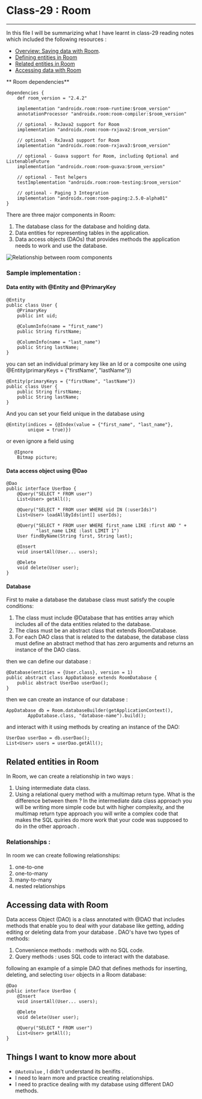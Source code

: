 # Class-29 : Room
***

In this file I will be summarizing what I have learnt in class-29 reading notes which included the following resources :
- [Overview: Saving data with Room](https://developer.android.com/training/data-storage/room).
- [Defining entities in Room](https://developer.android.com/training/data-storage/room/defining-data)
- [Related entities in Room](https://developer.android.com/training/data-storage/room/relationships)
- [Accessing data with Room](https://developer.android.com/training/data-storage/room/accessing-data#java)


** Room dependencies**
````
dependencies {
    def room_version = "2.4.2"

    implementation "androidx.room:room-runtime:$room_version"
    annotationProcessor "androidx.room:room-compiler:$room_version"

    // optional - RxJava2 support for Room
    implementation "androidx.room:room-rxjava2:$room_version"

    // optional - RxJava3 support for Room
    implementation "androidx.room:room-rxjava3:$room_version"

    // optional - Guava support for Room, including Optional and ListenableFuture
    implementation "androidx.room:room-guava:$room_version"

    // optional - Test helpers
    testImplementation "androidx.room:room-testing:$room_version"

    // optional - Paging 3 Integration
    implementation "androidx.room:room-paging:2.5.0-alpha01"
}
````
There are three major components in Room:
1. The database class for the database and holding data.
2. Data entities for representing tables in the application.
3. Data access objects (DAOs) that provides methods the application needs to work and use the database.

![Relationship between room components ](https://developer.android.com/images/training/data-storage/room_architecture.png)

### Sample implementation :
#### Data entity with @Entity and @PrimaryKey
````
@Entity
public class User {
    @PrimaryKey
    public int uid;

    @ColumnInfo(name = "first_name")
    public String firstName;

    @ColumnInfo(name = "last_name")
    public String lastName;
}
````
you can set an individual primary key like an Id or a composite one using @Entity(primaryKeys = {"firstName", "lastName"})
````
@Entity(primaryKeys = {"firstName", "lastName"})
public class User {
    public String firstName;
    public String lastName;
}
````
And you can set your field unique in the database using 
````
@Entity(indices = {@Index(value = {"first_name", "last_name"},
        unique = true)})
````
or even ignore a field using 
````
   @Ignore
    Bitmap picture;
````
#### Data access object using @Dao
````
@Dao
public interface UserDao {
    @Query("SELECT * FROM user")
    List<User> getAll();

    @Query("SELECT * FROM user WHERE uid IN (:userIds)")
    List<User> loadAllByIds(int[] userIds);

    @Query("SELECT * FROM user WHERE first_name LIKE :first AND " +
           "last_name LIKE :last LIMIT 1")
    User findByName(String first, String last);

    @Insert
    void insertAll(User... users);

    @Delete
    void delete(User user);
}
````

#### Database
First to make a database the database class must satisfy the couple conditions:
1. The class must include @Database that has entities array which includes all of the data entities related to the database.
2. The class must be an abstract class that extends RoomDatabase.
3. For each DAO class that is related to the database, the database class must define an abstract method that has zero arguments and returns an instance of the DAO class.

then we can define our database :
````
@Database(entities = {User.class}, version = 1)
public abstract class AppDatabase extends RoomDatabase {
    public abstract UserDao userDao();
}
````
then we can create an instance of our database :
````
AppDatabase db = Room.databaseBuilder(getApplicationContext(),
        AppDatabase.class, "database-name").build();
````
and interact with it using methods by creating an instance of the DAO:
````
UserDao userDao = db.userDao();
List<User> users = userDao.getAll();
````

## Related entities in Room
In Room, we can create a relationship in two ways :
1. Using intermediate data class.
2. Using a relational query method with a multimap return type.
What is the difference between them ?
In the intermediate data class approach you will be writing more simple code but with higher complexity, and the multimap return type approach you will write a complex code that makes the SQL quiries do more work that your code was supposed to do in the other approach . 

### Relationships :
In room we can create following relationships:
1. one-to-one
2. one-to-many
3. many-to-many
4. nested relationships

## Accessing data with Room
Data access Object (DAO) is a class annotated with @DAO that includes methods that enable you to deal with your database like getting, adding editing or deleting data from your database . 
DAO's have two types of methods: 
1. Convenience methods  : methods with no SQL code. 
2. Query methods : uses SQL code to interact with the database. 

following an example of a simple DAO that defines methods for inserting, deleting, and selecting `User` objects in a Room database:
```
@Dao
public interface UserDao {
    @Insert
    void insertAll(User... users);

    @Delete
    void delete(User user);

    @Query("SELECT * FROM user")
    List<User> getAll();
}
```

## Things I want to know more about
- `@AutoValue` , I didn't understand its benifits .
- I need to learn more and practice creating relationships.
- I need to practice dealing with my database using different DAO methods. 